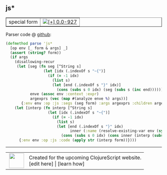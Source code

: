 ## js\*



 <table border="1">
<tr>
<td>special form</td>
<td><a href="https://github.com/cljsinfo/cljs-api-docs/tree/0.0-927"><img valign="middle" alt="[+] 0.0-927" title="Added in 0.0-927" src="https://img.shields.io/badge/+-0.0--927-lightgrey.svg"></a> </td>
</tr>
</table>









Parser code @ [github](https://github.com/clojure/clojurescript/blob/r993/src/clj/cljs/compiler.clj#L998-L1019):

```clj
(defmethod parse 'js*
  [op env [_ form & args] _]
  (assert (string? form))
  (if args
    (disallowing-recur
     (let [seg (fn seg [^String s]
                 (let [idx (.indexOf s "~{")]
                   (if (= -1 idx)
                     (list s)
                     (let [end (.indexOf s "}" idx)]
                       (cons (subs s 0 idx) (seg (subs s (inc end))))))))
           enve (assoc env :context :expr)
           argexprs (vec (map #(analyze enve %) args))]
       {:env env :op :js :segs (seg form) :args argexprs :children argexprs}))
    (let [interp (fn interp [^String s]
                   (let [idx (.indexOf s "~{")]
                     (if (= -1 idx)
                       (list s)
                       (let [end (.indexOf s "}" idx)
                             inner (:name (resolve-existing-var env (symbol (subs s (+ 2 idx) end))))]
                         (cons (subs s 0 idx) (cons inner (interp (subs s (inc end)))))))))]
      {:env env :op :js :code (apply str (interp form))})))
```

<!--
Repo - tag - source tree - lines:

 <pre>
clojurescript @ r993
└── src
    └── clj
        └── cljs
            └── <ins>[compiler.clj:998-1019](https://github.com/clojure/clojurescript/blob/r993/src/clj/cljs/compiler.clj#L998-L1019)</ins>
</pre>

-->

---




 <table>
<tr><td>
<img valign="middle" align="right" width="48px" src="http://i.imgur.com/Hi20huC.png">
</td><td>
Created for the upcoming ClojureScript website.<br>
[edit here] | [learn how]
</td></tr></table>

[edit here]:https://github.com/cljsinfo/cljs-api-docs/blob/master/cljsdoc/special/jsSTAR.cljsdoc
[learn how]:https://github.com/cljsinfo/cljs-api-docs/wiki/cljsdoc-files

<!--

This information was too distracting to show to readers, but I'll leave it
commented here since it is helpful to:

- pretty-print the data used to generate this document
- and show how to retrieve that data



The API data for this symbol:

```clj
{:ns "special",
 :name "js*",
 :type "special form",
 :source {:code "(defmethod parse 'js*\n  [op env [_ form & args] _]\n  (assert (string? form))\n  (if args\n    (disallowing-recur\n     (let [seg (fn seg [^String s]\n                 (let [idx (.indexOf s \"~{\")]\n                   (if (= -1 idx)\n                     (list s)\n                     (let [end (.indexOf s \"}\" idx)]\n                       (cons (subs s 0 idx) (seg (subs s (inc end))))))))\n           enve (assoc env :context :expr)\n           argexprs (vec (map #(analyze enve %) args))]\n       {:env env :op :js :segs (seg form) :args argexprs :children argexprs}))\n    (let [interp (fn interp [^String s]\n                   (let [idx (.indexOf s \"~{\")]\n                     (if (= -1 idx)\n                       (list s)\n                       (let [end (.indexOf s \"}\" idx)\n                             inner (:name (resolve-existing-var env (symbol (subs s (+ 2 idx) end))))]\n                         (cons (subs s 0 idx) (cons inner (interp (subs s (inc end)))))))))]\n      {:env env :op :js :code (apply str (interp form))})))",
          :title "Parser code",
          :repo "clojurescript",
          :tag "r993",
          :filename "src/clj/cljs/compiler.clj",
          :lines [998 1019]},
 :full-name "special/js*",
 :full-name-encode "special/jsSTAR",
 :history [["+" "0.0-927"]]}

```

Retrieve the API data for this symbol:

```clj
;; from Clojure REPL
(require '[clojure.edn :as edn])
(-> (slurp "https://raw.githubusercontent.com/cljsinfo/cljs-api-docs/catalog/cljs-api.edn")
    (edn/read-string)
    (get-in [:symbols "special/js*"]))
```

-->
